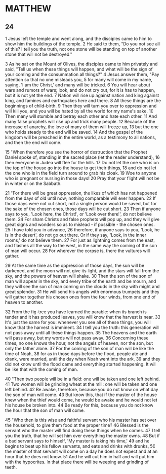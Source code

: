 # MATTHEW

## 24

1 Jesus left the temple and went along, and the disciples came to him to show him the buildings of the temple. 2 He said to them, "Do you not see all of this? I tell you the truth, not one stone will be standing on top of another stone that will not be destroyed."

3 As he sat on the Mount of Olives, the disciples came to him privately and said, "Tell us when these things will happen, and what will be the sign of your coming and the consummation all things?" 4 Jesus answer them, "Pay attention so that no one misleads you, 5 for many will come in my name, saying, 'I am the Christ,' and many will be tricked. 6 You will hear about wars and rumors of wars; look, and do not cry out, for it is has to happen, but it is not yet the end. 7 Nation will rise up against nation and king against king, and famines and earthquakes here and there. 8 All these things are the beginnings of child-birth. 9 Then they will turn you over to oppression and will kill you, and you will be hated by all the world for my name's sake. 10 Then many will stumble and betray each other and hate each other. 11 And many false prophets will rise up and trick many people. 12 Because of the increase of anarchy, the love of many of them will freeze up, 13 but the one who holds steady to the end will be saved. 14 And the gospel of the kingdom will be preached in the entire world, as a testimony to all nations, and then the end will come. 

15 "When therefore you see the horror of destruction that the Prophet Daniel spoke of, standing in the sacred place (let the reader understand), 16 then everyone in Judea will flee for the hills. 17 Do not let the one who is on the top of the house go into the house to get their things, 18 and do not let the one who is in the field turn around to grab his cloak. 19 Woe to anyone who is pregnant or nursing in those days! 20 Pray that your flight will not be in winter or on the Sabbath. 

21 "For there will be great oppression, the likes of which has not happened from the days of old until now; nothing comparable will ever happen. 22 If those days were not cut short, not a single person would be saved, but for the sake of the chosen ones, those days will be cut short. 23 Then if anyone says to you, 'Look here, the Christ!', or 'Look over there!', do not believe them. 24 For sham Christs and false prophets will pop up, and they will give great signs and wonders so as to mislead - if possible - the chosen ones. 25 I have told you in advance, 26 therefore, if anyone says to you, 'Look, he is in the desert', do not go out there. Or if they say, 'Look, in the inner rooms,' do not believe them. 27 For just as lightning comes from the east, and flashes all the way to the west, in the same way the coming of the son of man will occur. 28 For wherever the corpse is, there the vultures will gather.

29 At the same time as the oppression of those days, the sun will be darkened, and the moon will not give its light, and the stars will fall from the sky, and the powers of heaven will shake. 30 Then the son of the son of man will appear in the sky, and every tribe of the earth and be mourn, and they will see the son of man coming on the clouds in the sky with might and great splendor. 31 He will send his angels with enormous trumpets and they will gather together his chosen ones from the four winds, from one end of heaven to another.

32 From the fig-tree you have learned the parable: when its branch is tender and it has produced leaves, you will know that the harvest is near. 33 It's just the same for you: whenever you see all of these things, you will know that the harvest is imminent. 34 I tell you the truth: this generation will not pass away until all these things happen. 35 The heavens and the earth will pass away, but my words will not pass away. 36 Concerning these times, no one knows the hour, not the angels of heaven, nor the son, but only the father alone. 37 For the coming of the son of man will be like the time of Noah, 38 for as in those days before the flood, people ate and drank, were married, until the day when Noah went into the ark, 39 and they did not know until the flood came and everything started happening. It will be like that with the coming of man. 

40 "Then two people will be in a field: one will be taken and one left behind. 41 Two women will be grinding wheat at the mill: one will be taken and one left behind. 42 Be awake, therefore, because you do not know on what day the son of man will come. 43 But know this, that if the master of the house knew when the thief would come, he would be awake and he would not let his house be broken into. 44 Be ready for this, because you do not know the hour that the son of man will come. 

45 "Who then is this wise and faithful servant who his master has set over the household, to give them food at the proper time? 46 Blessed is the servant who the master will find doing these things when he comes. 47 I tell you the truth, that he will set him over everything the master owns. 48 But if a bad servant says to himself, 'My master is taking his time,' 49 and he begins to beat up his fellow servants, and eats and drinks with drunks, 50 the master of that servant will come on a day he does not expect and at an hour that he does not know. 51 And he will cut him in half and will put him with the hypocrites. In that place there will be weeping and grinding of teeth.